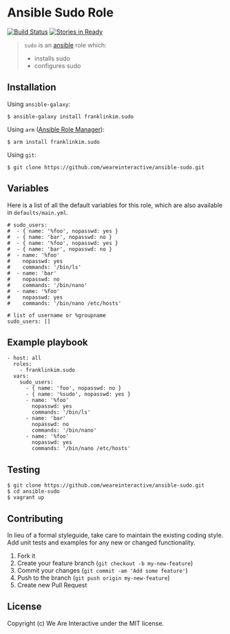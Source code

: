 # Ansible Sudo Role

[![Build Status](https://travis-ci.org/weareinteractive/ansible-sudo.png?branch=master)](https://travis-ci.org/weareinteractive/ansible-sudo)
[![Stories in Ready](https://badge.waffle.io/weareinteractive/ansible-sudo.svg?label=ready&title=Ready)](http://waffle.io/weareinteractive/ansible-sudo)

> `sudo` is an [ansible](http://www.ansible.com) role which:
>
> * installs sudo
> * configures sudo

## Installation

Using `ansible-galaxy`:

```
$ ansible-galaxy install franklinkim.sudo
```

Using `arm` ([Ansible Role Manager](https://github.com/mirskytech/ansible-role-manager/)):

```
$ arm install franklinkim.sudo
```

Using `git`:

```
$ git clone https://github.com/weareinteractive/ansible-sudo.git
```

## Variables

Here is a list of all the default variables for this role, which are also available in `defaults/main.yml`.

```
# sudo_users:
#  - { name: '%foo', nopasswd: yes }
#  - { name: 'bar', nopasswd: no }
#  - { name: '%foo', nopasswd: yes }
#  - { name: 'bar', nopasswd: no }
#  - name: '%foo'
#    nopasswd: yes
#    commands: '/bin/ls'
#  - name: 'bar'
#    nopasswd: no
#    commands: '/bin/nano'
#  - name: '%foo'
#    nopasswd: yes
#    commands: '/bin/nano /etc/hosts'

# list of username or %groupname
sudo_users: []
```

## Example playbook

```
- host: all
  roles:
    - franklinkim.sudo
  vars:
    sudo_users:
      - { name: 'foo', nopasswd: no }
      - { name: '%sudo', nopasswd: yes }
      - name: '%foo'
        nopasswd: yes
        commands: '/bin/ls'
      - name: 'bar'
        nopasswd: no
        commands: '/bin/nano'
      - name: '%foo'
        nopasswd: yes
        commands: '/bin/nano /etc/hosts'
```

## Testing

```
$ git clone https://github.com/weareinteractive/ansible-sudo.git
$ cd ansible-sudo
$ vagrant up
```

## Contributing
In lieu of a formal styleguide, take care to maintain the existing coding style. Add unit tests and examples for any new or changed functionality.

1. Fork it
2. Create your feature branch (`git checkout -b my-new-feature`)
3. Commit your changes (`git commit -am 'Add some feature'`)
4. Push to the branch (`git push origin my-new-feature`)
5. Create new Pull Request

## License
Copyright (c) We Are Interactive under the MIT license.

